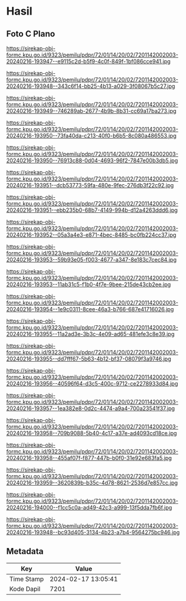 # Hasil

## Foto C Plano

https://sirekap-obj-formc.kpu.go.id/9323/pemilu/pdpr/72/01/14/20/02/7201142002003-20240216-193947--e9115c2d-b5f9-4c0f-849f-1bf086cce941.jpg

https://sirekap-obj-formc.kpu.go.id/9323/pemilu/pdpr/72/01/14/20/02/7201142002003-20240216-193948--343c6f14-bb25-4b13-a029-3f08067b5c27.jpg

https://sirekap-obj-formc.kpu.go.id/9323/pemilu/pdpr/72/01/14/20/02/7201142002003-20240216-193949--746289ab-2677-4b9b-8b31-cc69a17ba273.jpg

https://sirekap-obj-formc.kpu.go.id/9323/pemilu/pdpr/72/01/14/20/02/7201142002003-20240216-193950--73fa40da-c213-40f0-b6b5-8c080a486553.jpg

https://sirekap-obj-formc.kpu.go.id/9323/pemilu/pdpr/72/01/14/20/02/7201142002003-20240216-193950--76913c88-0d04-4693-96f2-7847e00b3db5.jpg

https://sirekap-obj-formc.kpu.go.id/9323/pemilu/pdpr/72/01/14/20/02/7201142002003-20240216-193951--dcb53773-59fa-480e-9fec-276db3f22c92.jpg

https://sirekap-obj-formc.kpu.go.id/9323/pemilu/pdpr/72/01/14/20/02/7201142002003-20240216-193951--ebb235b0-68b7-4149-994b-d12a4263ddd6.jpg

https://sirekap-obj-formc.kpu.go.id/9323/pemilu/pdpr/72/01/14/20/02/7201142002003-20240216-193952--05a3a4e3-e871-4bec-8485-bc0fb224cc37.jpg

https://sirekap-obj-formc.kpu.go.id/9323/pemilu/pdpr/72/01/14/20/02/7201142002003-20240216-193953--59b93e05-f003-4677-a347-8e183c7cec84.jpg

https://sirekap-obj-formc.kpu.go.id/9323/pemilu/pdpr/72/01/14/20/02/7201142002003-20240216-193953--11ab31c5-f1b0-4f7e-9bee-215de43cb2ee.jpg

https://sirekap-obj-formc.kpu.go.id/9323/pemilu/pdpr/72/01/14/20/02/7201142002003-20240216-193954--1e9c0311-8cee-46a3-b766-687e41716026.jpg

https://sirekap-obj-formc.kpu.go.id/9323/pemilu/pdpr/72/01/14/20/02/7201142002003-20240216-193955--11a2ad3e-3b3c-4e09-ad65-481efe3c8e39.jpg

https://sirekap-obj-formc.kpu.go.id/9323/pemilu/pdpr/72/01/14/20/02/7201142002003-20240216-193955--dd7fff67-5b63-4b12-bf37-08079f3a9746.jpg

https://sirekap-obj-formc.kpu.go.id/9323/pemilu/pdpr/72/01/14/20/02/7201142002003-20240216-193956--40596f64-d3c5-400c-9712-ce2278933d84.jpg

https://sirekap-obj-formc.kpu.go.id/9323/pemilu/pdpr/72/01/14/20/02/7201142002003-20240216-193957--1ea382e8-0d2c-4474-a9a4-700a23541f37.jpg

https://sirekap-obj-formc.kpu.go.id/9323/pemilu/pdpr/72/01/14/20/02/7201142002003-20240216-193958--709b9088-5b40-4c17-a37e-ad4093cd18ce.jpg

https://sirekap-obj-formc.kpu.go.id/9323/pemilu/pdpr/72/01/14/20/02/7201142002003-20240216-193958--455af07f-f877-447b-b0f0-31e92e683fa5.jpg

https://sirekap-obj-formc.kpu.go.id/9323/pemilu/pdpr/72/01/14/20/02/7201142002003-20240216-193959--3620839b-b35c-4d78-8621-2536d7e857cc.jpg

https://sirekap-obj-formc.kpu.go.id/9323/pemilu/pdpr/72/01/14/20/02/7201142002003-20240216-194000--f1cc5c0a-ad49-42c3-a999-13f5dda7fb6f.jpg

https://sirekap-obj-formc.kpu.go.id/9323/pemilu/pdpr/72/01/14/20/02/7201142002003-20240216-193948--bc93d405-3134-4b23-a7b4-9564275bc946.jpg


## Metadata

| Key        | Value               |
| ---------- | ------------------- |
| Time Stamp | 2024-02-17 13:05:41 |
| Kode Dapil | 7201                |



